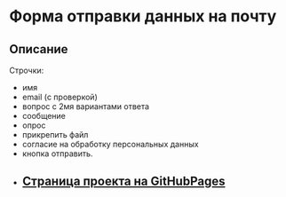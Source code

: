 # Форма отправки данных на почту
## Описание
Строчки:
- имя
- email (с проверкой)
- вопрос с 2мя вариантами ответа
- сообщение
- опрос
- прикрепить файл
- согласие на обработку персональных данных
- кнопка отправить.
- ## [Страница проекта на GitHubPages](https://ekaterinatet.github.io/form/)
